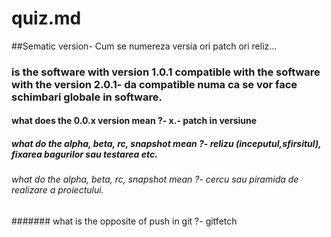 # quiz.md
##Sematic version- Cum se numereza versia ori patch ori reliz...
### is the software with version 1.0.1 compatible with the software with the version 2.0.1- da compatible numa ca se vor face schimbari globale in software.
#### what does the 0.0.x version mean ?- x.- patch in versiune
##### what do the alpha, beta, rc, snapshot mean ?- relizu (inceputul,sfirsitul), fixarea bagurilor sau testarea  etc.
###### what do the alpha, beta, rc, snapshot mean ?- cercu sau piramida de realizare a proiectului.
####### what is the opposite of push in git ?- gitfetch
